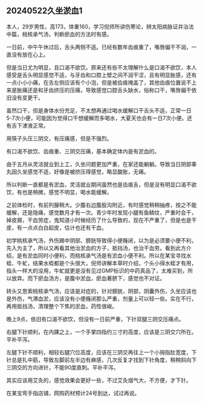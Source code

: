 ## 20240522久坐淤血1

本人，29岁男性，高173，体重160，学习倪师所讲伤寒论，辨太阳病脉证并治法中篇，桃核承气汤，判断瘀血的方法时有感。

一日前，中午午休过后，舌头两侧不适。已经有数年齿痕重了，嘴唇偏干不润，一直没有放在心上。

但是当日尤为明显，且口渴不欲饮。原来还有些不太理解什么是口渴不欲饮，本人感受是舌头明显感觉不适，与牙齿和口腔上壁之间不润干涩，且有明显胀感，还有一点小小小痛，在舌左侧应该有个小泡，但是被齿痕掩盖了，其他齿痕位置说不上来是胀痛还是和牙齿挤压的压痛，导致感觉口腔舌头缺水，俗称口干，嘴唇偏干依旧没有变更干。

虽然口干，但是身体水份充足，不太想再通过喝水缓解口干舌头不适，正常一日5-7次小便，可能因为觉得口干想缓解而多喝水，大夏天也会有一日7次小便。还有舌下津液正常。

用筷子头压三阴交，有压痛感，但是不强烈。

有口渴不欲饮、齿痕重、三阴交压痛，基本确定体内是有淤血的。

由于五月从灵活就业到上工，久坐问题更加严重，在家还能躺躺。导致当日阴部睾丸因久坐感觉不适，好像是被挤压得感觉，略显酸胀，无痛。

所以判断一直都是有淤血，灵活就业期间虽然也是齿痕舌，但是没有明显口渴不欲饮，有也是稍微，感觉不明显，喝水能缓解。

之前体检时，有前列腺稍大。少腹右边腹股沟附近，有时感觉稍稍抽疼，按之不能缓解，还是隐痛，感觉数月才有一次。青少年时发现小腿有鱼鳞纹，严重时会干，掉皮屑，干血劳症，鬼知道小时候经历了什么导致的，现在不严重了，但是也是干皮，有一点点白白起皮，估计也还有干血。

初学桃核承气汤，外伤踢中阴部、膀胱导致得小便癃闭，以为是必须要小便不利，先入为主了，所以又再看其他治淤血的方子，抵挡汤，也治干血劳。看到此方介绍，是有淤血同时小便利，而桃核承气汤是有淤血小便不利。所以在某宝寻找水蛭、牛虻，结果水蛭都是个头很大，倪师讲解本草时介绍，个头小得水蛭才有用，指头一样大的没用，牛虻就更是没有见过GMP标识的中药真品了，太难买到，所以放弃。而下瘀血汤方，是腹中淤血，瘀血著脐下，感觉也不对证。

转头又思索桃核承气汤，应该是对症的，针对膀胱，阴部，阴囊外伤，久坐应该也是外伤，气滞血淤，应该没有小便癃闭那么严重，剂量上可以轻一些。实在不行，再用抵挡汤，清理整个下焦的淤血，药性很峻。

晚上9点，依旧有口渴不欲饮，但没有一日前严重，下针双腿三阴交压痛点。

右腿下针顺利，在内踝之上，一个手掌四指约三寸的高度，应该是三阴交穴所在。平补平泻。

左腿下针不顺利，相较右腿穴位高度，应该在三阴交再往上一个小拇指肚宽度，下针总是扎中筋，导致左脚前左半边有麻感，几次反复才找到下针角度，稍稍斜向下三阴交的方向进针，不能90度直刺。平补平泻。

其实应该用艾灸的，感觉效果会更好一些，不过艾灸烟气大，不方便，才下针。

在某宝弯手指店铺，网购药材预计24号到达，试过再说。


